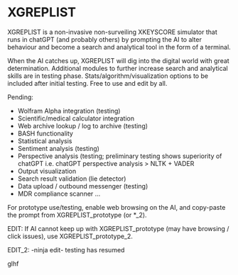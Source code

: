 # XGREPLIST
XGREPLIST is a non-invasive non-surveiling XKEYSCORE simulator that runs in chatGPT (and probably others) by prompting the AI to alter behaviour and become a search and analytical tool in the form of a terminal. 

When the AI catches up, XGREPLIST will dig into the digital world with great determination. Additional modules to further increase search and analytical skills are in testing phase. Stats/algorithm/visualization options to be included after initial testing. Free to use and edit by all.

Pending:
- Wolfram Alpha integration (testing)
- Scientific/medical calculator integration
- Web archive lookup / log to archive (testing)
- BASH functionality
- Statistical analysis
- Sentiment analysis (testing)
- Perspective analysis (testing; preliminary testing shows superiority of chatGPT i.e. chatGPT perspective analysis > NLTK + VADER
- Output visualization 
- Search result validation (lie detector)
- Data upload / outbound messenger (testing)
- MDR compliance scanner
...

For prototype use/testing, enable web browsing on the AI, and copy-paste the prompt from XGREPLIST_prototype (or *_2).

EDIT: If AI cannot keep up with XGREPLIST_prototype (may have browsing / click issues), use XGREPLIST_prototype_2.

EDIT_2: -ninja edit- testing has resumed


glhf


